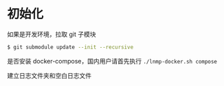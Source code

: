 # 初始化

如果是开发环境，拉取 git 子模块

```bash
$ git submodule update --init --recursive
```

是否安装 docker-compose，国内用户请首先执行 `./lnmp-docker.sh compose`

建立日志文件夹和空白日志文件
